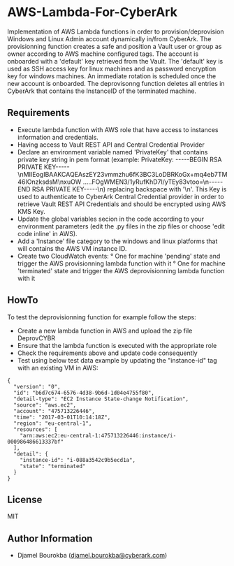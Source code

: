 # AWS-Lambda-For-CyberArk
Implementation of AWS Lambda functions in order to provision/deprovision Windows and Linux Admin account dynamically in/from CyberArk.
The provisionning function creates a safe and position a Vault user or group as owner according to AWS machine configured tags. The account is onboarded with a 'default' key retrieved from the Vault. The 'default' key is used as SSH access key for linux machines and as password encryption key for windows machines. An immediate rotation is scheduled once the new account is onboarded. 
The deprovisonng function deletes all entries in CyberArk that contains the InstanceID of the terminated machine. 

Requirements
------------

- Execute lambda function with AWS role that have access to instances information and credentials.
- Having access to Vault REST API and Central Credential Provider
- Declare an environment variable named 'PrivateKey' that contains private key string in pem format (example: PrivateKey: -----BEGIN RSA PRIVATE KEY-----\nMIIEogIBAAKCAQEAszEY23vmmzhu6fK3BC3LoDBRKoGx+mq4eb7TM46IOnzksdsM\nxuOW .....FOgWMEN3/1yRufKhD7l/yTEy83vtoo=\n-----END RSA PRIVATE KEY-----\n) replacing backspace with '\n'. This Key is used to authenticate to CyberArk Central Credential provider in order to retrieve Vault REST API Credentials and should be encrypted using AWS KMS Key. 
- Update the global variables secion in the code according to your environment parameters (edit the .py files in the zip files or choose 'edit code inline' in AWS).
- Add a 'Instance' file category to the windows and linux platforms that will contains the AWS VM instance ID.
- Create two CloudWatch events: 
     ° One for machine 'pending' state and trigger the AWS provisionning lambda function with it
     ° One for machine 'terminated' state and trigger the AWS deprovisionning lambda function with it

HowTo
------------
To test the deprovisionning function for example follow the steps: 
- Create a new lambda function in AWS and upload the zip file DeprovCYBR
- Ensure that the lambda function is executed with the appropriate role
- Check the requirements above and update code consequently
- Test using below test data example by updating the "instance-id" tag with an existing VM in AWS:
```
{
  "version": "0",
  "id": "b6d7c674-6576-4d38-9b6d-1d04e4755f80",
  "detail-type": "EC2 Instance State-change Notification",
  "source": "aws.ec2",
  "account": "475713226446",
  "time": "2017-03-01T10:14:18Z",
  "region": "eu-central-1",
  "resources": [
    "arn:aws:ec2:eu-central-1:475713226446:instance/i-000986486613337bf"
  ],
  "detail": {
    "instance-id": "i-088a3542c9b5ecd1a",
    "state": "terminated"
  }
}
```

License
-------

MIT

Author Information
------------------

- Djamel Bourokba (djamel.bourokba@cyberark.com)
